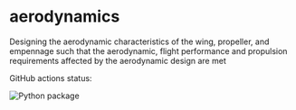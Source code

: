# aerodynamics
Designing the aerodynamic characteristics of the wing, propeller, and empennage such that the aerodynamic, flight performance and propulsion requirements affected by the aerodynamic design are met

GitHub actions status:

![Python package](https://github.com/SAVED-DSE-Project-TU-Delft-2020/aerodynamics/workflows/Python%20package/badge.svg)
